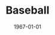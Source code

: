 --- 
title: Baseball
featured: baseball.jpg
featuredAlt: A young man pitches a ball to a boy sitting in a wheelchair and holding a bat. Other children and young adults look ready to react.
layout: "tc-single"
hasContentInGallery: true
date: 1967-01-01
--- 